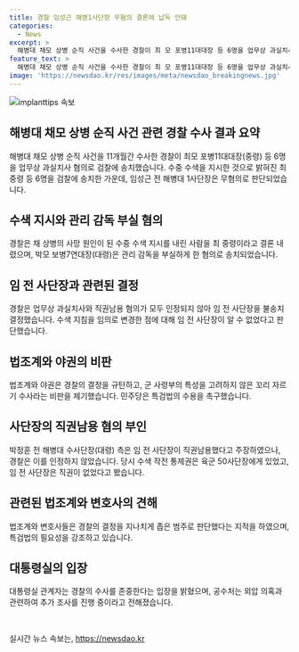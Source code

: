 ```yaml
---
title: 경찰 임성근 해병1사단장 무혐의 결론에 납득 안돼
categories:
  - News
excerpt: >
  해병대 채모 상병 순직 사건을 수사한 경찰이 최 모 포병11대대장 등 6명을 업무상 과실치사 혐의로 검찰에 송치했다. 임성근 전 해병대 1사단장은 무혐의로 판단되었고, 채 상병 사망의 원인이 된 수중 수색을 내린 사람은 최 중령으로 결론이 내려졌다. 이에 야권은 수색을 지시한 것으로 주장해왔지만, 경찰은 당초 지침의 잘못된 해석으로 본 것으로 전해졌다. 법조계는 군의 특성을 고려한 결정을 비판했으며, 야당은 특검법의 필요성을 강조했다._PREFIX_ 11개월간 수사한 경찰이 수중 수색을 지시한 혐의로 해병대 1사단 최모 포병11대대장 등 6명을 검찰에 송치했다. 임 전 사단장은 무혐의로 판단되었고, 야권은 수색을 지시한 것으로 주장했지만, 경찰은 잘못된 해석으로 본 것으로 알려졌다. 법조계는 군의 특성을 고려한 결정을 비판했으며, 야당은 특검법의 필요성을 강조했다.
feature_text: >
  해병대 채모 상병 순직 사건을 수사한 경찰이 최 모 포병11대대장 등 6명을 업무상 과실치사 혐의로 검찰에 송치했다. 임성근 전 해병대 1사단장은 무혐의로 판단되었고, 채 상병 사망의 원인이 된 수중 수색을 내린 사람은 최 중령으로 결론이 내려졌다. 이에 야권은 수색을 지시한 것으로 주장해왔지만, 경찰은 당초 지침의 잘못된 해석으로 본 것으로 전해졌다. 법조계는 군의 특성을 고려한 결정을 비판했으며, 야당은 특검법의 필요성을 강조했다._PREFIX_ 11개월간 수사한 경찰이 수중 수색을 지시한 혐의로 해병대 1사단 최모 포병11대대장 등 6명을 검찰에 송치했다. 임 전 사단장은 무혐의로 판단되었고, 야권은 수색을 지시한 것으로 주장했지만, 경찰은 잘못된 해석으로 본 것으로 알려졌다. 법조계는 군의 특성을 고려한 결정을 비판했으며, 야당은 특검법의 필요성을 강조했다.
image: 'https://newsdao.kr/res/images/meta/newsdao_breakingnews.jpg'
---
```


<p><img src="https://newsdao.kr/res/images/meta/newsdao_breakingnews.jpg" alt="implanttips 속보" /></p>

<h2 data-ke-size="size26">해병대 채모 상병 순직 사건 관련 경찰 수사 결과 요약</h2>

<p data-ke-size="size16">해병대 채모 상병 순직 사건을 11개월간 수사한 경찰이 최모 포병11대대장(중령) 등 6명을 업무상 과실치사 혐의로 검찰에 송치했습니다. 수중 수색을 지시한 것으로 밝혀진 최 중령 등 6명을 검찰에 송치한 가운데, 임성근 전 해병대 1사단장은 무혐의로 판단되었습니다.</p>

<h2 data-ke-size="size26">수색 지시와 관리 감독 부실 혐의</h2>

<p data-ke-size="size16">경찰은 채 상병의 사망 원인이 된 수중 수색 지시를 내린 사람을 최 중령이라고 결론 내렸으며, 박모 보병7연대장(대령)은 관리 감독을 부실하게 한 혐의로 송치되었습니다.</p>

<h2 data-ke-size="size26">임 전 사단장과 관련된 결정</h2>

<p data-ke-size="size16">경찰은 업무상 과실치사와 직권남용 혐의가 모두 인정되지 않아 임 전 사단장을 불송치 결정했습니다. 수색 지침을 임의로 변경한 점에 대해 임 전 사단장이 알 수 없었다고 판단했습니다.</p>

<h2 data-ke-size="size26">법조계와 야권의 비판</h2>

<p data-ke-size="size16">법조계와 야권은 경찰의 결정을 규탄하고, 군 사령부의 특성을 고려하지 않은 꼬리 자르기 수사라는 비판을 제기했습니다. 민주당은 특검법의 수용을 촉구했습니다.</p>

<h2 data-ke-size="size26">사단장의 직권남용 혐의 부인</h2>

<p data-ke-size="size16">박정훈 전 해병대 수사단장(대령) 측은 임 전 사단장이 직권남용했다고 주장하였으나, 경찰은 이를 인정하지 않았습니다. 당시 수색 작전 통제권은 육군 50사단장에게 있었고, 임 전 사단장은 직권이 없었다고 봤습니다.</p>

<h2 data-ke-size="size26">관련된 법조계와 변호사의 견해</h2>

<p data-ke-size="size16">법조계와 변호사들은 경찰의 결정을 지나치게 좁은 범주로 판단했다는 지적을 하였으며, 특검법의 필요성을 강조하고 있습니다.</p>

<h2 data-ke-size="size26">대통령실의 입장</h2>

<p data-ke-size="size16">대통령실 관계자는 경찰의 수사를 존중한다는 입장을 밝혔으며, 공수처는 외압 의혹과 관련하여 추가 조사를 진행 중이라고 전해졌습니다.</p>

<p data-ke-size="size16">&nbsp;</p>
실시간 뉴스 속보는, <a href="https://newsdao.kr" rel="dofollow">https://newsdao.kr</a>


